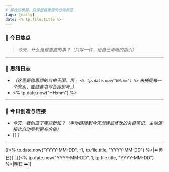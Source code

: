 ```yaml
---
# 属性区极简，只保留最重要的分类标签
tags: [daily]
date: <% tp.file.title %>
---
```

### 🎯 今日焦点
> *今天，什么是最重要的事？（只写一件，给自己清晰的指引）*
> 

---

### 🌊 思绪日志
* *（这里是你思想的自由王国。用 `- <% tp.date.now("HH:mm") %>` 来捕捉每一个念头，或随意书写长段思考。）*
* <% tp.date.now("HH:mm") %> 

---

### 🌱 今日创造与连接
* *今天，我创造了哪些新知？（手动链接到今天创建或修改的关键笔记，主动连接比自动罗列更有价值）*
* [[ ]

---

[[<% tp.date.now("YYYY-MM-DD", -1, tp.file.title, "YYYY-MM-DD") %>|⬅️ 昨日]] | [[<% tp.date.now("YYYY-MM-DD", 1, tp.file.title, "YYYY-MM-DD") %>|明日 ➡️]]
